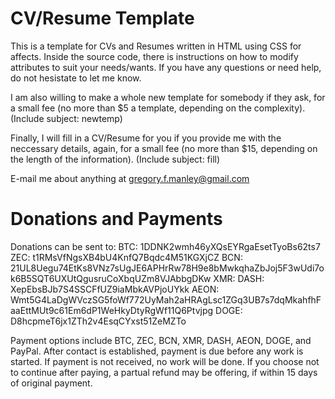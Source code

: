 # CV/Resume Template
This is a template for CVs and Resumes written in HTML using CSS for affects.
Inside the source code, there is instructions on how to modify attributes to suit your needs/wants. If you have any questions or need help, do not hesistate to let me know.

I am also willing to make a whole new template for somebody if they ask, for a small fee (no more than $5 a template, depending on the complexity). (Include subject: newtemp)

Finally, I will fill in a CV/Resume for you if you provide me with the neccessary details, again, for a small fee (no more than $15, depending on the length of the information). (Include subject: fill)

E-mail me about anything at gregory.f.manley@gmail.com


# Donations and Payments
Donations can be sent to:
  BTC: 1DDNK2wmh46yXQsEYRgaEsetTyoBs62ts7
  ZEC: t1RMsVfNgsXB4bU4KnfQ7Bqdc4M51KGXjCZ
  BCN: 21UL8Uegu74EtKs8VNz7sUgJE6APHrRw78H9e8bMwkqhaZbJoj5F3wUdi7ok6B5SQT6UXUtQgusruCoXbqUZm8VJAbbgDKw
  XMR: 
  DASH: XepEbsBJb7S4SSCFfUZ9iaMbkAVPjoUYkk
  AEON: Wmt5G4LaDgWVczSG5foWf772UyMah2aHRAgLsc1ZGq3UB7s7dqMkahfhFaaEttMUt9c61Em6dP1WeHkyDtyRgWf11Q6Ptvjpg
  DOGE: D8hcpmeT6jx1ZTh2v4EsqCYxst51ZeMZTo
  
Payment options include BTC, ZEC, BCN, XMR, DASH, AEON, DOGE, and PayPal. After contact is established, payment is due before any work is started. If payment is not received, no work will be done. If you choose not to continue after paying, a partual refund may be offering, if within 15 days of original payment.
